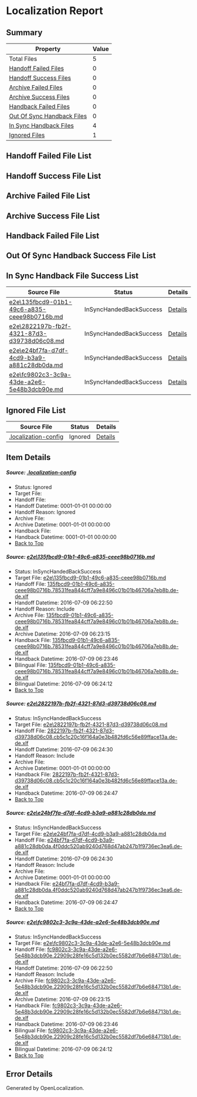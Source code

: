 # <a name='report-top'></a> Localization Report

## Summary
 Property | Value 
 -------- | ----- 
 Total Files | 5
[ Handoff Failed Files ](#handoff-failed-list)| 0
[ Handoff Success Files ](#handoff-success-list)| 0
[ Archive Failed Files ](#archive-failed-list)| 0
[ Archive Success Files ](#archive-success-list)| 0
[ Handback Failed Files ](#handback-failed-list)| 0
[ Out Of Sync Handback Files ](#outofsync-handback-success-list)| 0
[ In Sync Handback Files ](#insync-handback-success-list)| 4
[ Ignored Files ](#ignored-list)| 1

## <a name='handoff-failed-list'></a> Handoff Failed File List

## <a name='handoff-success-list'></a> Handoff Success File List

## <a name='archive-failed-list'></a> Archive Failed File List

## <a name='archive-success-list'></a> Archive Success File List

## <a name='handback-failed-list'></a> Handback Failed File List

## <a name='outofsync-handback-success-list'></a> Out Of Sync Handback Success File List

## <a name='insync-handback-success-list'></a> In Sync Handback File Success List
 Source File | Status | Details 
 ----------- | ------ | ------- 
 [e2e\135fbcd9-01b1-49c6-a835-ceee98b0716b.md](https://github.com/OpenLocalizationTestOrg/oltest/blob/75d2b6a21f892531ddccf7af7d5da70446db3605/e2e/135fbcd9-01b1-49c6-a835-ceee98b0716b.md) | InSyncHandedBackSuccess | [Details](#b41b9748f38443e72bb3999a5870b345361d008d1)
 [e2e\2822197b-fb2f-4321-87d3-d39738d06c08.md](https://github.com/OpenLocalizationTestOrg/oltest/blob/ecde7e2c5d86c8b0631022c1e0a30b1bc7fff481/e2e/2822197b-fb2f-4321-87d3-d39738d06c08.md) | InSyncHandedBackSuccess | [Details](#d6691755888aba9f264300270ba713cc5e1beb2b2)
 [e2e\e24bf7fa-d7df-4cd9-b3a9-a881c28db0da.md](https://github.com/OpenLocalizationTestOrg/oltest/blob/ecde7e2c5d86c8b0631022c1e0a30b1bc7fff481/e2e/e24bf7fa-d7df-4cd9-b3a9-a881c28db0da.md) | InSyncHandedBackSuccess | [Details](#9ec0fe016de14cb575f3464fef5475e0f8c4f0793)
 [e2e\fc9802c3-3c9a-43de-a2e6-5e48b3dcb90e.md](https://github.com/OpenLocalizationTestOrg/oltest/blob/75d2b6a21f892531ddccf7af7d5da70446db3605/e2e/fc9802c3-3c9a-43de-a2e6-5e48b3dcb90e.md) | InSyncHandedBackSuccess | [Details](#35b5235a0e25cfd240bd856420626a562f9d1e1b4)

## <a name='ignored-list'></a> Ignored File List
 Source File | Status | Details 
 ----------- | ------ | ------- 
 [.localization-config](https://github.com/OpenLocalizationTestOrg/oltest/blob/ecde7e2c5d86c8b0631022c1e0a30b1bc7fff481/.localization-config) | Ignored | [Details](#3d4f252ac210baf56311d7e97dcc2db10974dbd20)

## Item Details
##### <a name='3d4f252ac210baf56311d7e97dcc2db10974dbd20'></a> Source: [.localization-config](https://github.com/OpenLocalizationTestOrg/oltest/blob/ecde7e2c5d86c8b0631022c1e0a30b1bc7fff481/.localization-config)
* Status: Ignored
* Target File: 
* Handoff File: 
* Handoff Datetime: 0001-01-01 00:00:00
* Handoff Reason: Ignored
* Archive File: 
* Archive Datetime: 0001-01-01 00:00:00
* Handback File: 
* Handback Datetime: 0001-01-01 00:00:00
* [Back to Top](#report-top)

##### <a name='b41b9748f38443e72bb3999a5870b345361d008d1'></a> Source: [e2e\135fbcd9-01b1-49c6-a835-ceee98b0716b.md](https://github.com/OpenLocalizationTestOrg/oltest/blob/75d2b6a21f892531ddccf7af7d5da70446db3605/e2e/135fbcd9-01b1-49c6-a835-ceee98b0716b.md)
* Status: InSyncHandedBackSuccess
* Target File: [e2e\135fbcd9-01b1-49c6-a835-ceee98b0716b.md](https://github.com/OpenLocalizationTestOrg/oltest-dede-fly/blob/553502a25b38af964f8903f31e003bb8445d8e32/e2e/135fbcd9-01b1-49c6-a835-ceee98b0716b.md)
* Handoff File: [135fbcd9-01b1-49c6-a835-ceee98b0716b.78531fea844cff7a9e8496c01b01b46706a7eb8b.de-de.xlf](https://github.com/OpenLocalizationTestOrg/olhandoff-e2e/blob/88b754888f410fab7ff3b293752df491368e84e1/ol-handoff/OpenLocalizationTestOrg/oltest-dede-fly/ci/ht/135fbcd9-01b1-49c6-a835-ceee98b0716b.78531fea844cff7a9e8496c01b01b46706a7eb8b.de-de.xlf)
* Handoff Datetime: 2016-07-09 06:22:50
* Handoff Reason: Include
* Archive File: [135fbcd9-01b1-49c6-a835-ceee98b0716b.78531fea844cff7a9e8496c01b01b46706a7eb8b.de-de.xlf](https://github.com/OpenLocalizationTestOrg/olhandoff-e2e/blob/7874c7bb62a5973f8ce735979160d146e1793501/ol-archive/OpenLocalizationTestOrg/oltest-dede-fly/ci/ht/135fbcd9-01b1-49c6-a835-ceee98b0716b.78531fea844cff7a9e8496c01b01b46706a7eb8b.de-de.xlf)
* Archive Datetime: 2016-07-09 06:23:15
* Handback File: [135fbcd9-01b1-49c6-a835-ceee98b0716b.78531fea844cff7a9e8496c01b01b46706a7eb8b.de-de.xlf](https://github.com/OpenLocalizationTestOrg/olhandback-e2e/blob/a137ba5f51a2c6e007fbc54e516cdedcdd33a263/ol-handback/OpenLocalizationTestOrg/oltest-dede-fly/ci/ht/135fbcd9-01b1-49c6-a835-ceee98b0716b.78531fea844cff7a9e8496c01b01b46706a7eb8b.de-de.xlf)
* Handback Datetime: 2016-07-09 06:23:46
* Bilingual File: [135fbcd9-01b1-49c6-a835-ceee98b0716b.78531fea844cff7a9e8496c01b01b46706a7eb8b.de-de.xlf](https://github.com/OpenLocalizationTestOrg/olhandback-e2e/blob/a137ba5f51a2c6e007fbc54e516cdedcdd33a263/ol-handback/OpenLocalizationTestOrg/oltest-dede-fly/ci/ht/135fbcd9-01b1-49c6-a835-ceee98b0716b.78531fea844cff7a9e8496c01b01b46706a7eb8b.de-de.xlf)
* Bilingual Datetime: 2016-07-09 06:24:12
* [Back to Top](#report-top)

##### <a name='d6691755888aba9f264300270ba713cc5e1beb2b2'></a> Source: [e2e\2822197b-fb2f-4321-87d3-d39738d06c08.md](https://github.com/OpenLocalizationTestOrg/oltest/blob/ecde7e2c5d86c8b0631022c1e0a30b1bc7fff481/e2e/2822197b-fb2f-4321-87d3-d39738d06c08.md)
* Status: InSyncHandedBackSuccess
* Target File: [e2e\2822197b-fb2f-4321-87d3-d39738d06c08.md](https://github.com/OpenLocalizationTestOrg/oltest-dede-fly/blob/304f1d82efd600df8acbabb312a5f35c55e28865/e2e/2822197b-fb2f-4321-87d3-d39738d06c08.md)
* Handoff File: [2822197b-fb2f-4321-87d3-d39738d06c08.cb5c1c20c16f164a0e3b482fd6c56e89fface13a.de-de.xlf](https://github.com/OpenLocalizationTestOrg/olhandoff-e2e/blob/af4f6062fd757f1be07c7b9640fbae698d44be67/ol-handoff/OpenLocalizationTestOrg/oltest-dede-fly/ci/ht/2822197b-fb2f-4321-87d3-d39738d06c08.cb5c1c20c16f164a0e3b482fd6c56e89fface13a.de-de.xlf)
* Handoff Datetime: 2016-07-09 06:24:30
* Handoff Reason: Include
* Archive File: 
* Archive Datetime: 0001-01-01 00:00:00
* Handback File: [2822197b-fb2f-4321-87d3-d39738d06c08.cb5c1c20c16f164a0e3b482fd6c56e89fface13a.de-de.xlf](https://github.com/OpenLocalizationTestOrg/olhandback-e2e/blob/c359286ed225aec06a4918296440a2acd47ffdde/ol-handback/OpenLocalizationTestOrg/oltest-dede-fly/ci/ht/2822197b-fb2f-4321-87d3-d39738d06c08.cb5c1c20c16f164a0e3b482fd6c56e89fface13a.de-de.xlf)
* Handback Datetime: 2016-07-09 06:24:47
* [Back to Top](#report-top)

##### <a name='9ec0fe016de14cb575f3464fef5475e0f8c4f0793'></a> Source: [e2e\e24bf7fa-d7df-4cd9-b3a9-a881c28db0da.md](https://github.com/OpenLocalizationTestOrg/oltest/blob/ecde7e2c5d86c8b0631022c1e0a30b1bc7fff481/e2e/e24bf7fa-d7df-4cd9-b3a9-a881c28db0da.md)
* Status: InSyncHandedBackSuccess
* Target File: [e2e\e24bf7fa-d7df-4cd9-b3a9-a881c28db0da.md](https://github.com/OpenLocalizationTestOrg/oltest-dede-fly/blob/304f1d82efd600df8acbabb312a5f35c55e28865/e2e/e24bf7fa-d7df-4cd9-b3a9-a881c28db0da.md)
* Handoff File: [e24bf7fa-d7df-4cd9-b3a9-a881c28db0da.4f0ddc520ab9240d768d47ab247b1f9736ec3ea6.de-de.xlf](https://github.com/OpenLocalizationTestOrg/olhandoff-e2e/blob/af4f6062fd757f1be07c7b9640fbae698d44be67/ol-handoff/OpenLocalizationTestOrg/oltest-dede-fly/ci/ht/e24bf7fa-d7df-4cd9-b3a9-a881c28db0da.4f0ddc520ab9240d768d47ab247b1f9736ec3ea6.de-de.xlf)
* Handoff Datetime: 2016-07-09 06:24:30
* Handoff Reason: Include
* Archive File: 
* Archive Datetime: 0001-01-01 00:00:00
* Handback File: [e24bf7fa-d7df-4cd9-b3a9-a881c28db0da.4f0ddc520ab9240d768d47ab247b1f9736ec3ea6.de-de.xlf](https://github.com/OpenLocalizationTestOrg/olhandback-e2e/blob/c359286ed225aec06a4918296440a2acd47ffdde/ol-handback/OpenLocalizationTestOrg/oltest-dede-fly/ci/ht/e24bf7fa-d7df-4cd9-b3a9-a881c28db0da.4f0ddc520ab9240d768d47ab247b1f9736ec3ea6.de-de.xlf)
* Handback Datetime: 2016-07-09 06:24:47
* [Back to Top](#report-top)

##### <a name='35b5235a0e25cfd240bd856420626a562f9d1e1b4'></a> Source: [e2e\fc9802c3-3c9a-43de-a2e6-5e48b3dcb90e.md](https://github.com/OpenLocalizationTestOrg/oltest/blob/75d2b6a21f892531ddccf7af7d5da70446db3605/e2e/fc9802c3-3c9a-43de-a2e6-5e48b3dcb90e.md)
* Status: InSyncHandedBackSuccess
* Target File: [e2e\fc9802c3-3c9a-43de-a2e6-5e48b3dcb90e.md](https://github.com/OpenLocalizationTestOrg/oltest-dede-fly/blob/553502a25b38af964f8903f31e003bb8445d8e32/e2e/fc9802c3-3c9a-43de-a2e6-5e48b3dcb90e.md)
* Handoff File: [fc9802c3-3c9a-43de-a2e6-5e48b3dcb90e.22909c28fe16c5d132b0ec5582df7b6e684713b1.de-de.xlf](https://github.com/OpenLocalizationTestOrg/olhandoff-e2e/blob/88b754888f410fab7ff3b293752df491368e84e1/ol-handoff/OpenLocalizationTestOrg/oltest-dede-fly/ci/ht/fc9802c3-3c9a-43de-a2e6-5e48b3dcb90e.22909c28fe16c5d132b0ec5582df7b6e684713b1.de-de.xlf)
* Handoff Datetime: 2016-07-09 06:22:50
* Handoff Reason: Include
* Archive File: [fc9802c3-3c9a-43de-a2e6-5e48b3dcb90e.22909c28fe16c5d132b0ec5582df7b6e684713b1.de-de.xlf](https://github.com/OpenLocalizationTestOrg/olhandoff-e2e/blob/7874c7bb62a5973f8ce735979160d146e1793501/ol-archive/OpenLocalizationTestOrg/oltest-dede-fly/ci/ht/fc9802c3-3c9a-43de-a2e6-5e48b3dcb90e.22909c28fe16c5d132b0ec5582df7b6e684713b1.de-de.xlf)
* Archive Datetime: 2016-07-09 06:23:15
* Handback File: [fc9802c3-3c9a-43de-a2e6-5e48b3dcb90e.22909c28fe16c5d132b0ec5582df7b6e684713b1.de-de.xlf](https://github.com/OpenLocalizationTestOrg/olhandback-e2e/blob/a137ba5f51a2c6e007fbc54e516cdedcdd33a263/ol-handback/OpenLocalizationTestOrg/oltest-dede-fly/ci/ht/fc9802c3-3c9a-43de-a2e6-5e48b3dcb90e.22909c28fe16c5d132b0ec5582df7b6e684713b1.de-de.xlf)
* Handback Datetime: 2016-07-09 06:23:46
* Bilingual File: [fc9802c3-3c9a-43de-a2e6-5e48b3dcb90e.22909c28fe16c5d132b0ec5582df7b6e684713b1.de-de.xlf](https://github.com/OpenLocalizationTestOrg/olhandback-e2e/blob/a137ba5f51a2c6e007fbc54e516cdedcdd33a263/ol-handback/OpenLocalizationTestOrg/oltest-dede-fly/ci/ht/fc9802c3-3c9a-43de-a2e6-5e48b3dcb90e.22909c28fe16c5d132b0ec5582df7b6e684713b1.de-de.xlf)
* Bilingual Datetime: 2016-07-09 06:24:12
* [Back to Top](#report-top)


## Error Details

Generated by OpenLocalization.
